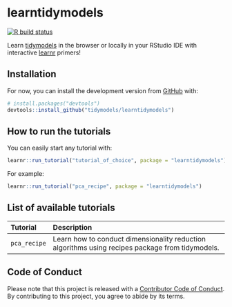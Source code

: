 
<!-- README.md is generated from README.Rmd. Please edit that file -->

# learntidymodels

<!-- badges: start -->

[![R build
status](https://github.com/tidymodels/learntidymodels/workflows/R-CMD-check/badge.svg)](https://github.com/tidymodels/learntidymodels/actions)
<!-- badges: end -->

Learn [tidymodels](https://www.tidymodels.org/) in the browser or
locally in your RStudio IDE with interactive
[learnr](https://rstudio.github.io/learnr/) primers\!

## Installation

For now, you can install the development version from
[GitHub](https://github.com/) with:

``` r
# install.packages("devtools")
devtools::install_github("tidymodels/learntidymodels")
```

## How to run the tutorials

You can easily start any tutorial with:

``` r
learnr::run_tutorial("tutorial_of_choice", package = "learntidymodels")
```

For example:

``` r
learnr::run_tutorial("pca_recipe", package = "learntidymodels")
```

## List of available tutorials

| Tutorial     | Description                                                                                     |
| :----------- | :---------------------------------------------------------------------------------------------- |
| `pca_recipe` | Learn how to conduct dimensionality reduction algorithms using recipes package from tidymodels. |

## Code of Conduct

Please note that this project is released with a [Contributor Code of
Conduct](https://contributor-covenant.org/version/2/0/CODE_OF_CONDUCT.html).
By contributing to this project, you agree to abide by its terms.
